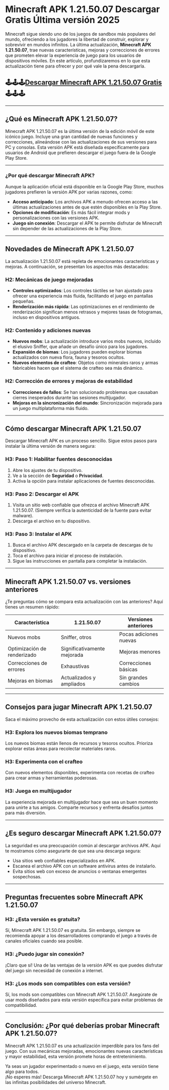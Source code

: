 # Minecraft APK 1.21.50.07 Descargar Gratis Última versión 2025

Minecraft sigue siendo uno de los juegos de sandbox más populares del mundo, ofreciendo a los jugadores la libertad de construir, explorar y sobrevivir en mundos infinitos. La última actualización, **Minecraft APK 1.21.50.07**, trae nuevas características, mejoras y correcciones de errores que prometen elevar la experiencia de juego para los usuarios de dispositivos móviles. En este artículo, profundizaremos en lo que esta actualización tiene para ofrecer y por qué vale la pena descargarla.

## 🕹🕹🕹[Descargar Minecraft APK 1.21.50.07 Gratis](https://modcombo.com/minecraft-1.html)🕹🕹🕹

---

## ¿Qué es Minecraft APK 1.21.50.07?

Minecraft APK 1.21.50.07 es la última versión de la edición móvil de este icónico juego. Incluye una gran cantidad de nuevas funciones y correcciones, alineándose con las actualizaciones de sus versiones para PC y consolas. Esta versión APK está diseñada específicamente para usuarios de Android que prefieren descargar el juego fuera de la Google Play Store.

---

### ¿Por qué descargar Minecraft APK?

Aunque la aplicación oficial está disponible en la Google Play Store, muchos jugadores prefieren la versión APK por varias razones, como:
- **Acceso anticipado**: Los archivos APK a menudo ofrecen acceso a las últimas actualizaciones antes de que estén disponibles en la Play Store.
- **Opciones de modificación**: Es más fácil integrar mods y personalizaciones con las versiones APK.
- **Juego sin conexión**: Descargar el APK te permite disfrutar de Minecraft sin depender de las actualizaciones de la Play Store.

---

## Novedades de Minecraft APK 1.21.50.07

La actualización 1.21.50.07 está repleta de emocionantes características y mejoras. A continuación, se presentan los aspectos más destacados:

### H2: Mecánicas de juego mejoradas
- **Controles optimizados**: Los controles táctiles se han ajustado para ofrecer una experiencia más fluida, facilitando el juego en pantallas pequeñas.
- **Renderización más rápida**: Las optimizaciones en el rendimiento de renderización significan menos retrasos y mejores tasas de fotogramas, incluso en dispositivos antiguos.

### H2: Contenido y adiciones nuevas
- **Nuevos mobs**: La actualización introduce varios mobs nuevos, incluido el elusivo Sniffer, que añade un desafío único para los jugadores.
- **Expansión de biomas**: Los jugadores pueden explorar biomas actualizados con nueva flora, fauna y tesoros ocultos.
- **Nuevos elementos de crafteo**: Objetos como minerales raros y armas fabricables hacen que el sistema de crafteo sea más dinámico.

### H2: Corrección de errores y mejoras de estabilidad
- **Correcciones de fallos**: Se han solucionado problemas que causaban cierres inesperados durante las sesiones multijugador.
- **Mejoras en la sincronización del mundo**: Sincronización mejorada para un juego multiplataforma más fluido.

---

## Cómo descargar Minecraft APK 1.21.50.07

Descargar Minecraft APK es un proceso sencillo. Sigue estos pasos para instalar la última versión de manera segura:

### H3: Paso 1: Habilitar fuentes desconocidas
1. Abre los ajustes de tu dispositivo.
2. Ve a la sección de **Seguridad** o **Privacidad**.
3. Activa la opción para instalar aplicaciones de fuentes desconocidas.

### H3: Paso 2: Descargar el APK
1. Visita un sitio web confiable que ofrezca el archivo Minecraft APK 1.21.50.07. (Siempre verifica la autenticidad de la fuente para evitar malware).
2. Descarga el archivo en tu dispositivo.

### H3: Paso 3: Instalar el APK
1. Busca el archivo APK descargado en la carpeta de descargas de tu dispositivo.
2. Toca el archivo para iniciar el proceso de instalación.
3. Sigue las instrucciones en pantalla para completar la instalación.

---

## Minecraft APK 1.21.50.07 vs. versiones anteriores

¿Te preguntas cómo se compara esta actualización con las anteriores? Aquí tienes un resumen rápido:

| **Característica**         | **1.21.50.07**           | **Versiones anteriores** |
|-----------------------------|--------------------------|--------------------------|
| Nuevos mobs                | Sniffer, otros          | Pocas adiciones nuevas   |
| Optimización de renderizado | Significativamente mejorada | Mejoras menores         |
| Correcciones de errores     | Exhaustivas             | Correcciones básicas     |
| Mejoras en biomas           | Actualizados y ampliados | Sin grandes cambios      |

---

## Consejos para jugar Minecraft APK 1.21.50.07

Saca el máximo provecho de esta actualización con estos útiles consejos:

### H3: Explora los nuevos biomas temprano
Los nuevos biomas están llenos de recursos y tesoros ocultos. Prioriza explorar estas áreas para recolectar materiales raros.

### H3: Experimenta con el crafteo
Con nuevos elementos disponibles, experimenta con recetas de crafteo para crear armas y herramientas poderosas.

### H3: Juega en multijugador
La experiencia mejorada en multijugador hace que sea un buen momento para unirte a tus amigos. Comparte recursos y enfrenta desafíos juntos para más diversión.

---

## ¿Es seguro descargar Minecraft APK 1.21.50.07?

La seguridad es una preocupación común al descargar archivos APK. Aquí te mostramos cómo asegurarte de que sea una descarga segura:
- Usa sitios web confiables especializados en APK.
- Escanea el archivo APK con un software antivirus antes de instalarlo.
- Evita sitios web con exceso de anuncios o ventanas emergentes sospechosas.

---

## Preguntas frecuentes sobre Minecraft APK 1.21.50.07

### H3: ¿Esta versión es gratuita?
Sí, Minecraft APK 1.21.50.07 es gratuita. Sin embargo, siempre se recomienda apoyar a los desarrolladores comprando el juego a través de canales oficiales cuando sea posible.

### H3: ¿Puedo jugar sin conexión?
¡Claro que sí! Una de las ventajas de la versión APK es que puedes disfrutar del juego sin necesidad de conexión a internet.

### H3: ¿Los mods son compatibles con esta versión?
Sí, los mods son compatibles con Minecraft APK 1.21.50.07. Asegúrate de usar mods diseñados para esta versión específica para evitar problemas de compatibilidad.

---

## Conclusión: ¿Por qué deberías probar Minecraft APK 1.21.50.07?

Minecraft APK 1.21.50.07 es una actualización imperdible para los fans del juego. Con sus mecánicas mejoradas, emocionantes nuevas características y mayor estabilidad, esta versión promete horas de entretenimiento. 

Ya seas un jugador experimentado o nuevo en el juego, esta versión tiene algo para todos.  
¡No esperes más! Descarga Minecraft APK 1.21.50.07 hoy y sumérgete en las infinitas posibilidades del universo Minecraft.
